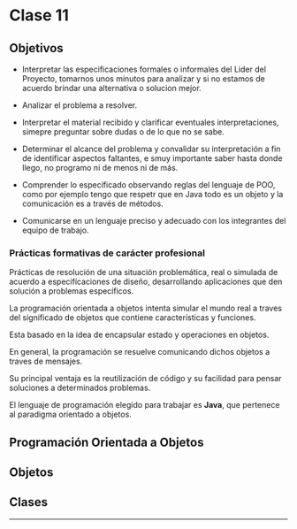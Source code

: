# Clase 11


## Objetivos

   * Interpretar las especificaciones formales o informales del Lider del Proyecto, tomarnos unos minutos para analizar y si no estamos de acuerdo brindar una alternativa o solucion mejor.
   
   * Analizar el problema a resolver.
   
   * Interpretar el material recibido y clarificar eventuales interpretaciones, simepre preguntar sobre dudas o de lo que no se sabe.
   
   * Determinar el alcance del problema y convalidar su interpretación a fin de identificar aspectos faltantes, e smuy importante saber hasta donde llego, no programo ni de menos ni de más.
   
   * Comprender lo específicado observando reglas del lenguaje de POO, como por ejemplo tengo que respetr que en Java todo es un objeto y la comunicación es a través de métodos.
   
   * Comunicarse en un lenguaje preciso y adecuado con los integrantes del equipo de trabajo.


### Prácticas formativas de carácter profesional

Prácticas de resolución de una situación problemática, real o simulada de acuerdo a especifícaciones de diseño, desarrollando aplicaciones que den solución a problemas específicos.

La programación orientada a objetos intenta simular el mundo real a traves del significado de objetos que contiene características y funciones.

Esta basado en la idea de encapsular estado y operaciones en objetos.

En general, la programación se resuelve comunicando dichos objetos a traves de mensajes.

Su principal ventaja es la reutilización de código y su facilidad para pensar soluciones a determinados problemas.

El lenguaje de programación elegido para trabajar es **Java**, que pertenece al paradigma orientado a objetos.

##   Programación Orientada a Objetos


## Objetos


## Clases


---

